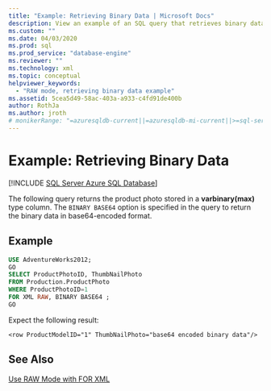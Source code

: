 ```yaml
---
title: "Example: Retrieving Binary Data | Microsoft Docs"
description: View an example of an SQL query that retrieves binary data using the RAW and BINARY BASE64 options with the FOR XML clause.
ms.custom: ""
ms.date: 04/03/2020
ms.prod: sql
ms.prod_service: "database-engine"
ms.reviewer: ""
ms.technology: xml
ms.topic: conceptual
helpviewer_keywords: 
  - "RAW mode, retrieving binary data example"
ms.assetid: 5cea5d49-58ac-403a-a933-c4fd91de400b
author: RothJa
ms.author: jroth
# monikerRange: "=azuresqldb-current||=azuresqldb-mi-current||>=sql-server-2016||>=sql-server-linux-2017||=sqlallproducts-allversions"
---
```

# Example: Retrieving Binary Data

[!INCLUDE [SQL Server Azure SQL Database](../../includes/applies-to-version/sql-asdb.md)]

The following query returns the product photo stored in a **varbinary(max)** type column. The `BINARY BASE64` option is specified in the query to return the binary data in base64-encoded format.

## Example

```sql
USE AdventureWorks2012;
GO
SELECT ProductPhotoID, ThumbNailPhoto
FROM Production.ProductPhoto
WHERE ProductPhotoID=1
FOR XML RAW, BINARY BASE64 ;
GO
```

Expect the following result:

```console
<row ProductModelID="1" ThumbNailPhoto="base64 encoded binary data"/>
```

## See Also

[Use RAW Mode with FOR XML](../../relational-databases/xml/use-raw-mode-with-for-xml.md)
